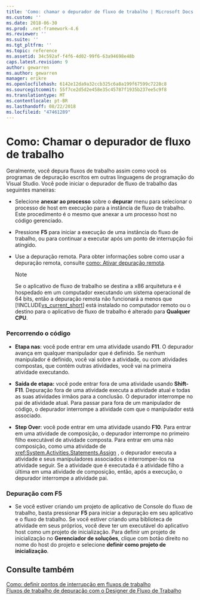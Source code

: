 ```yaml
---
title: 'Como: chamar o depurador de fluxo de trabalho | Microsoft Docs'
ms.custom: ''
ms.date: 2018-06-30
ms.prod: .net-framework-4.6
ms.reviewer: ''
ms.suite: ''
ms.tgt_pltfrm: ''
ms.topic: reference
ms.assetid: 34c592af-f4f6-4d02-99f6-63a94698e48b
caps.latest.revision: 9
author: gewarren
ms.author: gewarren
manager: erikre
ms.openlocfilehash: 6142e12da9a32ccb325c6a8a199f67599c7228c8
ms.sourcegitcommit: 55f7ce2d5d2e458e35c45787f1935b237ee5c9f8
ms.translationtype: MT
ms.contentlocale: pt-BR
ms.lasthandoff: 08/22/2018
ms.locfileid: "47461289"
---
```

# <a name="how-to-invoke-the-workflow-debugger"></a>Como: Chamar o depurador de fluxo de trabalho
Geralmente, você depura fluxos de trabalho assim como você os programas de depuração escritos em outras linguagens de programação do Visual Studio. Você pode iniciar o depurador de fluxo de trabalho das seguintes maneiras:  
  
-   Selecione **anexar ao processo** sobre o **depurar** menu para selecionar o processo de host em execução para a instância de fluxo de trabalho. Este procedimento é o mesmo que anexar a um processo host no código gerenciado.  
  
-   Pressione **F5** para iniciar a execução de uma instância do fluxo de trabalho, ou para continuar a executar após um ponto de interrupção foi atingido.  
  
-   Use a depuração remota. Para obter informações sobre como usar a depuração remota, consulte [como: Ativar depuração remota](http://go.microsoft.com/fwlink/?LinkId=196257).  
  
    > [!NOTE]
    >  Se o aplicativo de fluxo de trabalho se destina a x86 arquitetura e é hospedado em um computador executando um sistema operacional de 64 bits, então a depuração remota não funcionará a menos que [!INCLUDE[vs_current_short](../includes/vs-current-short-md.md)] está instalado no computador remoto ou o destino para o aplicativo de fluxo de trabalho é alterado para **Qualquer CPU**.  
  
### <a name="stepping-through-code"></a>Percorrendo o código  
  
-   **Etapa nas**: você pode entrar em uma atividade usando **F11**. O depurador avança em qualquer manipulador que é definido. Se nenhum manipulador é definido, você vai sobre a atividade, ou com atividades compostas, que contém outras atividades, você vai na primeira atividade executando.  
  
-   **Saída de etapa:** você pode entrar fora de uma atividade usando **Shift-F11**. Depuração fora de uma atividade executa a atividade atual e todas as suas atividades irmãos para a conclusão. O depurador interrompe no pai de atividade atual. Para passar para fora de um manipulador de código, o depurador interrompe a atividade com que o manipulador está associado.  
  
-   **Step Over**: você pode entrar em uma atividade usando **F10**. Para entrar em uma atividade de composição, o depurador interrompe no primeiro filho executável de atividade composta. Para entrar em uma não composição, como uma atividade de <xref:System.Activities.Statements.Assign> , o depurador executa a atividade e seus manipuladores associados e interromper-los na atividade seguir. Se a atividade que é executada é a atividade filho a última em uma atividade de composição, então, após a execução, o depurador interrompe a atividade pai.  
  
### <a name="debugging-with-f5"></a>Depuração com F5  
  
-   Se você estiver criando um projeto de aplicativo de Console do fluxo de trabalho, basta pressionar **F5** para iniciar a depuração em seu aplicativo e o fluxo de trabalho. Se você estiver criando uma biblioteca de atividade em seus próprios, você deve ter um executável do aplicativo host como um projeto de inicialização. Para definir um projeto de inicialização no **Gerenciador de soluções**, clique com botão direito no nome do host do projeto e selecione **definir como projeto de inicialização**.  
  
## <a name="see-also"></a>Consulte também  
 [Como: definir pontos de interrupção em fluxos de trabalho](../workflow-designer/how-to-set-breakpoints-in-workflows.md)   
 [Fluxos de trabalho de depuração com o Designer de Fluxo de Trabalho](../workflow-designer/debugging-workflows-with-the-workflow-designer.md)